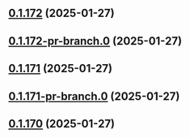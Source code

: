 ## [0.1.172](https://github.com/latha-414/AWS-CICD-web-app/compare/v0.1.172-pr-branch.0...v0.1.172) (2025-01-27)



## [0.1.172-pr-branch.0](https://github.com/latha-414/AWS-CICD-web-app/compare/v0.1.171...v0.1.172-pr-branch.0) (2025-01-27)



## [0.1.171](https://github.com/latha-414/AWS-CICD-web-app/compare/v0.1.171-pr-branch.0...v0.1.171) (2025-01-27)



## [0.1.171-pr-branch.0](https://github.com/latha-414/AWS-CICD-web-app/compare/v0.1.170...v0.1.171-pr-branch.0) (2025-01-27)



## [0.1.170](https://github.com/latha-414/AWS-CICD-web-app/compare/v0.1.170-pr-branch.0...v0.1.170) (2025-01-27)



